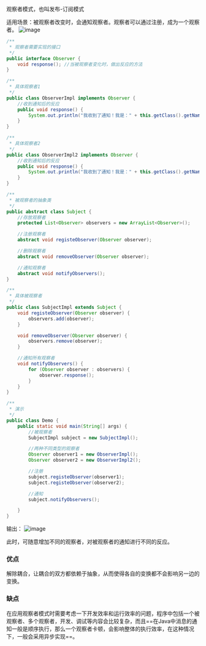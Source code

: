 观察者模式，也叫发布-订阅模式

适用场景：被观察者改变时，会通知观察者。观察者可以通过注册，成为一个观察者。
![image](https://gitee.com/JiShuXiaoDang/Image/raw/master/%E8%AE%BE%E8%AE%A1%E6%A8%A1%E5%BC%8F/%E8%A7%82%E5%AF%9F%E8%80%85%E6%A8%A1%E5%BC%8F.png)


```java
/**
 * 观察者需要实现的接口
 */
public interface Observer {
    void response(); //当被观察者变化时，做出反应的方法
}

```


```java
/**
 * 具体观察者1
 */
public class ObserverImpl implements Observer {
    //收到通知后的反应
    public void response() {
        System.out.println("我收到了通知！我是：" + this.getClass().getName() + "的对象");
    }
}

```


```java
/**
 * 具体观察者2
 */
public class ObserverImpl2 implements Observer {
    //收到通知后的反应
    public void response() {
        System.out.println("我收到了通知！我是：" + this.getClass().getName() + "的对象");
    }
}

```



```java
/**
 * 被观察者的抽象类
 */
public abstract class Subject {
    //存放观察者
    protected List<Observer> observers = new ArrayList<Observer>();

    //注册观察者
    abstract void registeObserver(Observer observer);

    //删除观察者
    abstract void removeObserver(Observer observer);

    //通知观察者
    abstract void notifyObservers();
}

```


```java
/**
 * 具体被观察者
 */
public class SubjectImpl extends Subject {
    void registeObserver(Observer observer) {
        observers.add(observer);
    }

    void removeObserver(Observer observer) {
        observers.remove(observer);
    }

    //通知所有观察者
    void notifyObservers() {
        for (Observer observer : observers) {
            observer.response();
        }
    }
}

```


```java
/**
 * 演示
 */
public class Demo {
    public static void main(String[] args) {
        //被观察者
        SubjectImpl subject = new SubjectImpl();

        //两种不同类型的观察者
        Observer observer1 = new ObserverImpl();
        Observer observer2 = new ObserverImpl2();

        //注册
        subject.registeObserver(observer1);
        subject.registeObserver(observer2);

        //通知
        subject.notifyObservers();

    }
}

```


输出：
![image](https://gitee.com/JiShuXiaoDang/Image/raw/master/%E8%AE%BE%E8%AE%A1%E6%A8%A1%E5%BC%8F/%E8%A7%82%E5%AF%9F%E8%80%85%E6%A8%A1%E5%BC%8F%E8%BE%93%E5%87%BA%E7%BB%93%E6%9E%9C.png)

此时，可随意增加不同的观察者，对被观察者的通知进行不同的反应。

### 优点
解除耦合，让耦合的双方都依赖于抽象，从而使得各自的变换都不会影响另一边的变换。

### 缺点
在应用观察者模式时需要考虑一下开发效率和运行效率的问题，程序中包括一个被观察者、多个观察者，开发、调试等内容会比较复杂，而且==在Java中消息的通知一般是顺序执行，那么一个观察者卡顿，会影响整体的执行效率，在这种情况下，一般会采用异步实现==。
